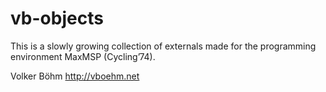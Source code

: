 # vb-objects
This is a slowly growing collection of externals made for the programming environment MaxMSP (Cycling’74).

Volker Böhm
http://vboehm.net
